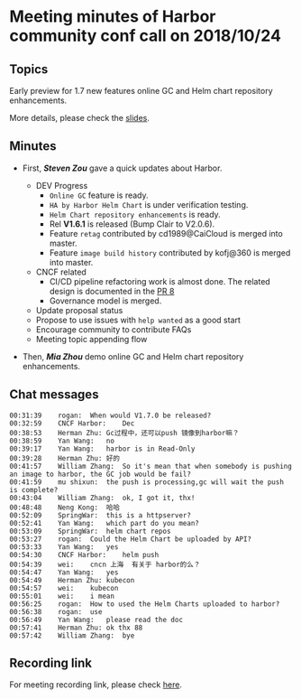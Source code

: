 # Meeting minutes of Harbor community conf call on 2018/10/24

## Topics

Early preview for 1.7 new features online GC and Helm chart repository enhancements.

More details, please check the [slides](./community_call_2018-10-24.pptx).

## Minutes

* First, **_Steven Zou_** gave a quick updates about Harbor.
  * DEV Progress
    * `Online GC` feature is ready.
    * `HA by Harbor Helm Chart` is under verification testing.
    * `Helm Chart repository enhancements` is ready.
    * Rel **V1.6.1** is released (Bump Clair to V2.0.6).
    * Feature `retag` contributed by cd1989@CaiCloud is merged into master.
    * Feature `image build history` contributed by kofj@360 is merged into master.
  * CNCF related
    * CI/CD pipeline refactoring work is almost done. The related design is documented in the [PR 8](https://github.com/goharbor/community/pull/8)
    * Governance model is merged.
  * Update proposal status
  * Propose to use issues with `help wanted` as a good start
  * Encourage community to contribute FAQs
  * Meeting topic appending flow
  
* Then, **_Mia Zhou_** demo online GC and Helm chart repository enhancements.

## Chat messages

```
00:31:39	rogan:	When would V1.7.0 be released?
00:32:59	CNCF Harbor:	Dec
00:38:53	Herman Zhu:	Gc过程中，还可以push 镜像到harbor嘛？
00:38:59	Yan Wang:	no
00:39:17	Yan Wang:	harbor is in Read-Only
00:39:28	Herman Zhu:	好的
00:41:57	William Zhang:	So it's mean that when somebody is pushing an image to harbor, the GC job would be fail?
00:41:59	mu shixun:	the push is processing,gc will wait the push is complete?
00:43:04	William Zhang:	ok, I got it, thx!
00:48:48	Neng Kong:	哈哈
00:52:09	SpringWar:	this is a httpserver?
00:52:41	Yan Wang:	which part do you mean?
00:53:09	SpringWar:	helm chart repos
00:53:27	rogan:	Could the Helm Chart be uploaded by API?
00:53:33	Yan Wang:	yes
00:54:30	CNCF Harbor:	helm push
00:54:39	wei:	cncn 上海  有关于 harbor的么？
00:54:47	Yan Wang:	yes
00:54:49	Herman Zhu:	kubecon
00:54:57	wei:	kubecon 
00:55:01	wei:	i mean 
00:56:25	rogan:	How to used the Helm Charts uploaded to harbor?
00:56:38	rogan:	use
00:56:49	Yan Wang:	please read the doc
00:57:41	Herman Zhu:	ok thx 88
00:57:42	William Zhang:	bye
```

## Recording link

For meeting recording link, please check [here](https://zoom.us/recording/share/T4uMWlhuQp4Hzlp-gX6ILpBlD7XexDkOZ40UWD6urd2wIumekTziMw?startTime=1540386198000).
